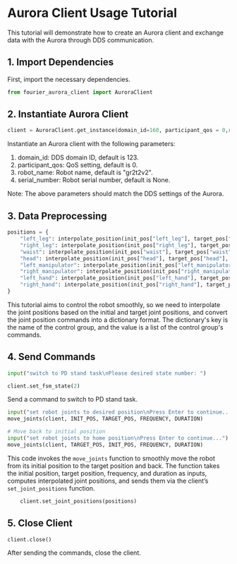 # Aurora Client Usage Tutorial

This tutorial will demonstrate how to create an Aurora client and exchange data with the Aurora through DDS communication.

## 1. Import Dependencies

First, import the necessary dependencies.

```python
from fourier_aurora_client import AuroraClient
```

## 2. Instantiate Aurora Client

```python
client = AuroraClient.get_instance(domain_id=160, participant_qos = 0,robot_name="gr2t2v2", serial_number=None)
```

Instantiate an Aurora client with the following parameters:

1. domain_id: DDS domain ID, default is 123.
2. participant_qos: QoS setting, default is 0.
3. robot_name: Robot name, default is "gr2t2v2".
4. serial_number: Robot serial number, default is None.

Note: The above parameters should match the DDS settings of the Aurora.

## 3. Data Preprocessing

```python
positions = {
    "left_leg": interpolate_position(init_pos["left_leg"], target_pos["left_leg"], step, total_steps),
    "right_leg": interpolate_position(init_pos["right_leg"], target_pos["right_leg"], step, total_steps),
    "waist": interpolate_position(init_pos["waist"], target_pos["waist"], step, total_steps),
    "head": interpolate_position(init_pos["head"], target_pos["head"], step, total_steps),
    "left_manipulator": interpolate_position(init_pos["left_manipulator"], target_pos["left_manipulator"], step, total_steps),
    "right_manipulator": interpolate_position(init_pos["right_manipulator"], target_pos["right_manipulator"], step, total_steps),
    "left_hand": interpolate_position(init_pos["left_hand"], target_pos["left_hand"], step, total_steps),
    "right_hand": interpolate_position(init_pos["right_hand"], target_pos["right_hand"], step, total_steps),
}
```

This tutorial aims to control the robot smoothly, so we need to interpolate the joint positions based on the initial and target joint positions, and convert the joint position commands into a dictionary format. The dictionary's key is the name of the control group, and the value is a list of the control group's commands.

## 4. Send Commands

```python
input("switch to PD stand task\nPlease desired state number: ")

client.set_fsm_state(2)
```

Send a command to switch to PD stand task.
```python
input("set robot joints to desired position\nPress Enter to continue...")
move_joints(client, INIT_POS, TARGET_POS, FREQUENCY, DURATION)

# Move back to initial position
input("set robot joints to home position\nPress Enter to continue...")
move_joints(client, TARGET_POS, INIT_POS, FREQUENCY, DURATION)
```

This code invokes the `move_joints` function to smoothly move the robot from its initial position to the target position and back. The function takes the initial position, target position, frequency, and duration as inputs, computes interpolated joint positions, and sends them via the client’s `set_joint_positions` function.

```python
    client.set_joint_positions(positions)
```

## 5. Close Client

```python
client.close()
```

After sending the commands, close the client.




